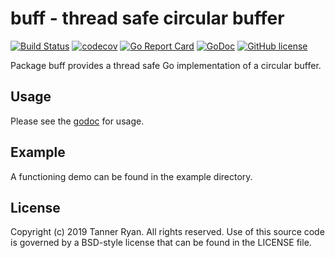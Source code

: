 # buff - thread safe circular buffer
[![Build
Status](https://img.shields.io/travis/TheTannerRyan/buff.svg?style=flat-square)](https://travis-ci.org/TheTannerRyan/buff)
[![codecov](https://img.shields.io/codecov/c/github/TheTannerRyan/buff.svg?style=flat-square)](https://codecov.io/gh/TheTannerRyan/buff)
[![Go Report
Card](https://goreportcard.com/badge/github.com/thetannerryan/buff?style=flat-square)](https://goreportcard.com/report/github.com/thetannerryan/buff)
[![GoDoc](https://img.shields.io/badge/godoc-reference-5673AF.svg?style=flat-square)](https://godoc.org/github.com/TheTannerRyan/buff)
[![GitHub
license](https://img.shields.io/github/license/TheTannerRyan/buff.svg?style=flat-square)](https://github.com/TheTannerRyan/buff/blob/master/LICENSE)

Package buff provides a thread safe Go implementation of a circular buffer.

## Usage
Please see the [godoc](https://godoc.org/github.com/TheTannerRyan/buff) for
usage.

## Example
A functioning demo can be found in the example directory.

## License
Copyright (c) 2019 Tanner Ryan. All rights reserved. Use of this source code is
governed by a BSD-style license that can be found in the LICENSE file.
